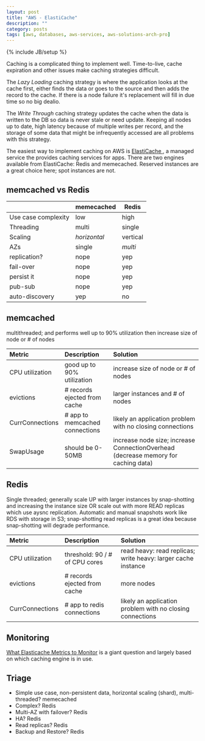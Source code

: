 ```yaml
---
layout: post
title: "AWS - ElastiCache"
description: ""
category: posts
tags: [aws, databases, aws-services, aws-solutions-arch-pro]
---
```

{% include JB/setup %}

Caching is a complicated thing to implement well. Time-to-live, cache expiration and other issues make caching strategies difficult. 

The _Lazy Loading_ caching strategy is where the application looks at the cache first, either finds the data or goes to the source and then adds the record to the cache. If there is a node failure it's replacement will fill in due time so no big dealio.

The _Write Through_ caching strategy updates the cache when the data is written to the DB so data is never stale or need update. Keeping all nodes up to date, high latency because of multiple writes per record, and the storage of some data that might be infrequently accessed are all problems with this strategy. 

The easiest way to implement caching on AWS is [ElastiCache ](https://aws.amazon.com/elasticache/), a managed service the provides caching services for apps. There are two engines available from ElastiCache: Redis and memecached. Reserved instances are a great choice here; spot instances are not.

## memcached vs Redis

|                     | memecached   | Redis    |
|---------------------|--------------|----------|
| Use case complexity | low          | high     |
| Threading           | multi        | single   |
| Scaling             | *horizontal* | vertical |
| AZs                 | single       | *multi*  |
| replication?        | nope         | yep      |
| fail-over           | nope         | yep      |
| persist it          | nope         | yep      |
| pub-sub             | nope         | yep      |
| auto-discovery      | yep          | no       |

## memcached
multithreaded; and performs well up to 90% utilization then increase size of node or # of nodes

| **Metric**  | **Description**  | **Solution**  |
|:--------------------------------------------|:-----------------------------------------------------------|:----------------------| 
|CPU utilization | good up to 90% utilization | increase size of node or # of nodes |
| evictions | # records ejected from cache | larger instances and # of nodes |
| CurrConnections | # app to memcached connections | likely an application problem with no closing connections |
| SwapUsage | should be 0-50MB |  increase node size; increase ConnectionOverhead (decrease memory for caching data) |

## Redis
Single threaded; generally scale UP with larger instances by snap-shotting and increasing the instance size OR scale out with more READ replicas which use aysnc replication. Automatic and manual snapshots work like RDS with storage in S3; snap-shotting read replicas is a great idea because snap-shotting will degrade performance.

| **Metric**  | **Description**  |**Solution**  |
|:--------------------------------------------|:-----------------------------------------------------------|:----------------------|
| CPU utilization | threshold: 90 / # of CPU cores| read heavy: read replicas; write heavy: larger cache instance | 
| evictions | # records ejected from cache | more nodes |
| CurrConnections | # app to redis connections| likely an application problem with no closing connections |

## Monitoring
[What Elasticache Metrics to Monitor](http://docs.aws.amazon.com/AmazonElastiCache/latest/UserGuide/CacheMetrics.WhichShouldIMonitor.html) is a giant question and largely based on which caching engine is in use. 

## Triage
- Simple use case, non-persistent data, horizontal scaling (shard), multi-threaded? memecached
- Complex? Redis
- Multi-AZ with failover? Redis
- HA? Redis
- Read replicas? Redis
- Backup and Restore? Redis


